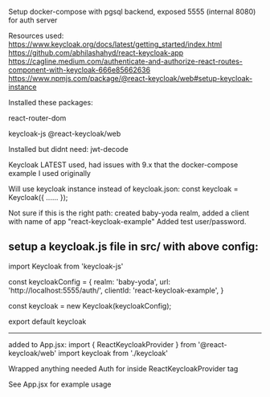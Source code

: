 Setup docker-compose with pgsql backend, exposed 5555 (internal 8080) for auth server

Resources used:
 https://www.keycloak.org/docs/latest/getting_started/index.html
 https://github.com/abhilashahyd/react-keycloak-app
 https://cagline.medium.com/authenticate-and-authorize-react-routes-component-with-keycloak-666e85662636
 https://www.npmjs.com/package/@react-keycloak/web#setup-keycloak-instance


Installed these packages:

react-router-dom

keycloak-js
@react-keycloak/web

Installed but didnt need:
jwt-decode

Keycloak LATEST used, had issues with 9.x that the docker-compose example I used originally

Will use keycloak instance instead of keycloak.json:
const keycloak = Keycloak({
   ...... 
});

Not sure if this is the right path:
created baby-yoda realm, added a client with name of app "react-keycloak-example"
Added test user/password.

setup a keycloak.js file in src/ with above config:
------------
import Keycloak from 'keycloak-js'

const keycloakConfig = {
  realm: 'baby-yoda',
  url: 'http://localhost:5555/auth/',
  clientId: 'react-keycloak-example',
}

const keycloak = new Keycloak(keycloakConfig);

export default keycloak

----------------
added to App.jsx:
     import { ReactKeycloakProvider } from '@react-keycloak/web' 
     import keycloak from './keycloak'

Wrapped anything needed Auth for inside ReactKeycloakProvider tag

See App.jsx for example usage
